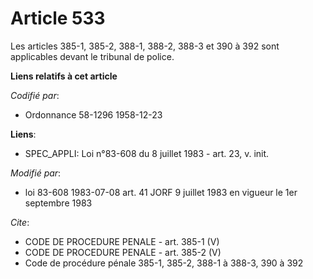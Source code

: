 # Article 533

Les articles 385-1, 385-2, 388-1, 388-2, 388-3 et 390 à 392 sont applicables devant le tribunal de police.

**Liens relatifs à cet article**

_Codifié par_:

  - Ordonnance 58-1296 1958-12-23

**Liens**:

  - SPEC_APPLI: Loi n°83-608 du 8 juillet 1983 - art. 23, v. init.

_Modifié par_:

  - loi 83-608 1983-07-08 art. 41 JORF 9 juillet 1983 en vigueur le 1er septembre 1983

_Cite_:

  - CODE DE PROCEDURE PENALE - art. 385-1 (V)
  - CODE DE PROCEDURE PENALE - art. 385-2 (V)
  - Code de procédure pénale 385-1, 385-2, 388-1 à 388-3, 390 à 392
